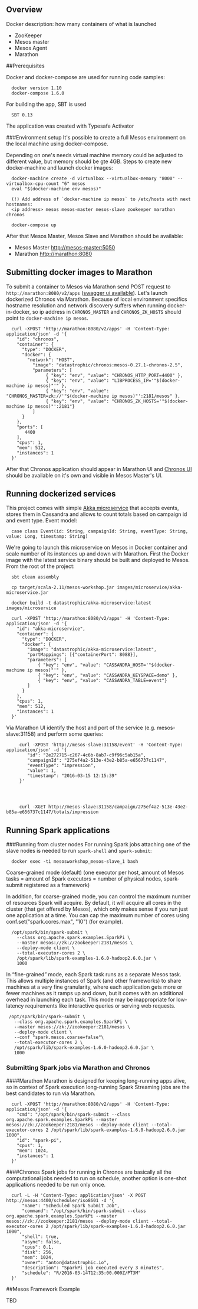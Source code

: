 ## Overview

Docker description: how many containers of what is launched

- ZooKeeper
- Mesos master
- Mesos Agent
- Marathon

##Prerequisites

Docker and docker-compose are used for running code samples:

      docker version 1.10
      docker-compose 1.6.0

For building the app, SBT is used      
      
      SBT 0.13

The application was created with Typesafe Activator

###Environment setup
It's possible to create a full Mesos environment on the local machine using docker-compose. 

Depending on one's needs virtual machine memory could be adjusted to different value, but memory should be gte 4GB. Steps to create new 
docker-machine and launch docker images:  

      docker-machine create -d virtualbox --virtualbox-memory "8000" --virtualbox-cpu-count "6" mesos
      eval "$(docker-machine env mesos)"
      
      (!) Add address of `docker-machine ip mesos` to /etc/hosts with next hostnames: 
      <ip address> mesos mesos-master mesos-slave zookeeper marathon chronos  

      docker-compose up
      
After that Mesos Master, Mesos Slave and Marathon should be available:

* Mesos Master [http://mesos-master:5050](http://mesos-master:5050)
* Marathon [http://marathon:8080](http://marathon:8080)
      
## Submitting docker images to Marathon
To submit a container to Mesos via Marathon send POST request to `http://marathon:8080/v2/apps` 
([swagger ui available](http://marathon:8080/help)). Let's launch dockerized Chronos via Marathon. Because of local environment
specifics hostname resolution and network discovery suffers when running docker-in-docker, so ip address in `CHRONOS_MASTER` and `CHRONOS_ZK_HOSTS` should point
to `docker-machine ip mesos`.  
      
      curl -XPOST 'http://marathon:8080/v2/apps' -H 'Content-Type: application/json' -d '{
        "id": "chronos",
        "container": {
          "type": "DOCKER",
          "docker": {
            "network": "HOST",
              "image": "datastrophic/chronos:mesos-0.27.1-chronos-2.5",
              "parameters": [
                   { "key": "env", "value": "CHRONOS_HTTP_PORT=4400" },
                   { "key": "env", "value": "LIBPROCESS_IP='"$(docker-machine ip mesos)"'" },
                   { "key": "env", "value": "CHRONOS_MASTER=zk://'"$(docker-machine ip mesos)"':2181/mesos" },
                   { "key": "env", "value": "CHRONOS_ZK_HOSTS='"$(docker-machine ip mesos)"':2181"}
              ]
          }
        },
        "ports": [
           4400
        ],
        "cpus": 1,
        "mem": 512,
        "instances": 1
      }'
 
After that Chronos application should appear in Marathon UI and [Chronos UI](http://mesos:8400/) should be available on it's own and visible in 
Mesos Master's UI.

## Running dockerized services
This project comes with simple [Akka microservice](src/main/scala/akka/microservice/AkkaMicroservice) that accepts events, stores them in Cassandra and 
allows to count totals based on campaign id and event type. Event model: 

      case class Event(id: String, campaignId: String, eventType: String, value: Long, timestamp: String)
      
We're going to launch this microservice on Mesos in Docker container and scale number of its instances up and down with Marathon.
First the Docker image with the latest service binary should be built and deployed to Mesos. From the root of the project:
      
      sbt clean assembly
      
      cp target/scala-2.11/mesos-workshop.jar images/microservice/akka-microservice.jar
      
      docker build -t datastrophic/akka-microservice:latest images/microservice
      
      curl -XPOST 'http://marathon:8080/v2/apps' -H 'Content-Type: application/json' -d '{
        "id": "akka-microservice",
        "container": {
          "type": "DOCKER",
          "docker": {
            "image": "datastrophic/akka-microservice:latest",
            "portMappings": [{"containerPort": 8088}],
            "parameters": [
                { "key": "env", "value": "CASSANDRA_HOST='"$(docker-machine ip mesos)"'" },
                { "key": "env", "value": "CASSANDRA_KEYSPACE=demo" },
                { "key": "env", "value": "CASSANDRA_TABLE=event"}
            ]
          }
        },
        "cpus": 1,
        "mem": 512,
        "instances": 1
      }'

Via Marathon UI identify the host and port of the service (e.g. mesos-slave:31158) and perform some queries:

         curl -XPOST 'http://mesos-slave:31158/event' -H 'Content-Type: application/json' -d '{
            "id": "2e272715-c267-4c6b-8ab7-c9f96c5ab15a",
            "campaignId": "275ef4a2-513e-43e2-b85a-e656737c1147",
            "eventType": "impression",
            "value": 1,
            "timestamp": "2016-03-15 12:15:39"
         }'
         
         
         
         
         curl -XGET http://mesos-slave:31158/campaign/275ef4a2-513e-43e2-b85a-e656737c1147/totals/impression

 
## Running Spark applications

###Running from cluster nodes
For running Spark jobs attaching one of the slave nodes is needed to run `spark-shell` and `spark-submit`:
 
      docker exec -ti mesosworkshop_mesos-slave_1 bash
      
Coarse-grained mode (default) (one executor per host, amount of Mesos tasks = amount of Spark executors = number of physical nodes,
spark-submit registered as a framework)
 
In addition, for coarse-grained mode, you can control the maximum number of resources Spark will acquire. 
By default, it will acquire all cores in the cluster (that get offered by Mesos), which only makes sense if you 
run just one application at a time. You can cap the maximum number of cores using conf.set("spark.cores.max", "10") (for example).

      /opt/spark/bin/spark-submit \
        --class org.apache.spark.examples.SparkPi \
        --master mesos://zk://zookeeper:2181/mesos \
        --deploy-mode client \
        --total-executor-cores 2 \
        /opt/spark/lib/spark-examples-1.6.0-hadoop2.6.0.jar \
        1000
        
      
In “fine-grained” mode, each Spark task runs as a separate Mesos task. This allows multiple instances of Spark (and other frameworks) 
to share machines at a very fine granularity, where each application gets more or fewer machines as it ramps up and down, but it 
comes with an additional overhead in launching each task. This mode may be inappropriate for low-latency requirements like 
interactive queries or serving web requests. 
      
     /opt/spark/bin/spark-submit \
       --class org.apache.spark.examples.SparkPi \
       --master mesos://zk://zookeeper:2181/mesos \
       --deploy-mode client \
       --conf "spark.mesos.coarse=false"\
       --total-executor-cores 2 \
       /opt/spark/lib/spark-examples-1.6.0-hadoop2.6.0.jar \
       1000
             
             
### Submitting Spark jobs via Marathon and Chronos

####Marathon
Marathon is designed for keeping long-running apps alive, so in context of Spark execution long-running Spark Streaming jobs
are the best candidates to run via Marathon.

      curl -XPOST 'http://marathon:8080/v2/apps' -H 'Content-Type: application/json' -d '{
        "cmd": "/opt/spark/bin/spark-submit --class org.apache.spark.examples.SparkPi --master mesos://zk://zookeeper:2181/mesos --deploy-mode client --total-executor-cores 2 /opt/spark/lib/spark-examples-1.6.0-hadoop2.6.0.jar 1000",
        "id": "spark-pi",
        "cpus": 1,
        "mem": 1024,
        "instances": 1
      }'

####Chronos
Spark jobs for running in Chronos are basically all the computational jobs needed to run on schedule, another option is one-shot
 applications needed to be run only once.

      curl -L -H 'Content-Type: application/json' -X POST http://mesos:4400/scheduler/iso8601 -d '{
          "name": "Scheduled Spark Submit Job",
          "command": "/opt/spark/bin/spark-submit --class org.apache.spark.examples.SparkPi --master mesos://zk://zookeeper:2181/mesos --deploy-mode client --total-executor-cores 2 /opt/spark/lib/spark-examples-1.6.0-hadoop2.6.0.jar 1000",
          "shell": true,
          "async": false,
          "cpus": 0.1,
          "disk": 256,
          "mem": 1024,
          "owner": "anton@datastrophic.io",
          "description": "SparkPi job executed every 3 minutes",
          "schedule": "R/2016-03-14T12:35:00.000Z/PT3M"
      }'

##Mesos Framework Example

TBD

